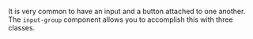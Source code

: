 It is very common to have an input and a button attached to one another. The `input-group` component allows you to accomplish this with three classes.
